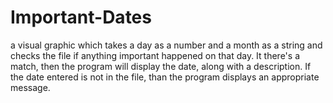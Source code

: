 # Important-Dates
a visual graphic which takes a day as a number and a month as a string and checks the file if anything important happened on that day. It there's a match, then the program will display the date, along with a description. If the date entered is not in  the file, than the program displays an appropriate message.
